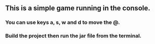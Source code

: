 ## This is a simple game running in the console.


### You can use keys a, s, w and d to move the @.
### Build the project then run the jar file from the terminal.